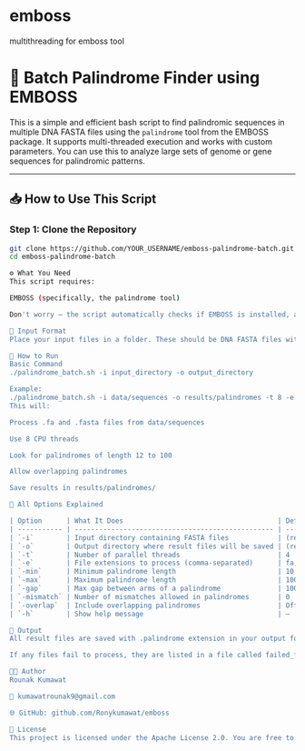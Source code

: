 # emboss
multithreading for emboss tool
# 🧬 Batch Palindrome Finder using EMBOSS

This is a simple and efficient bash script to find palindromic sequences in multiple DNA FASTA files using the `palindrome` tool from the EMBOSS package. It supports multi-threaded execution and works with custom parameters. You can use this to analyze large sets of genome or gene sequences for palindromic patterns.

---

## 📥 How to Use This Script

### Step 1: Clone the Repository

```bash
git clone https://github.com/YOUR_USERNAME/emboss-palindrome-batch.git
cd emboss-palindrome-batch

⚙️ What You Need
This script requires:

EMBOSS (specifically, the palindrome tool)

Don't worry — the script automatically checks if EMBOSS is installed, and if not, it will try to install it using conda.

🧪 Input Format
Place your input files in a folder. These should be DNA FASTA files with extensions like .fa, .fasta, or .fna.

🚀 How to Run
Basic Command
./palindrome_batch.sh -i input_directory -o output_directory

Example:
./palindrome_batch.sh -i data/sequences -o results/palindromes -t 8 -e fa,fasta -min 12 -max 100 -overlap
This will:

Process .fa and .fasta files from data/sequences

Use 8 CPU threads

Look for palindromes of length 12 to 100

Allow overlapping palindromes

Save results in results/palindromes/

🔧 All Options Explained

| Option      | What It Does                                      | Default       |
| ----------- | ------------------------------------------------- | ------------- |
| `-i`        | Input directory containing FASTA files            | (required)    |
| `-o`        | Output directory where result files will be saved | (required)    |
| `-t`        | Number of parallel threads                        | 4             |
| `-e`        | File extensions to process (comma-separated)      | fa,fasta,fna  |
| `-min`      | Minimum palindrome length                         | 10            |
| `-max`      | Maximum palindrome length                         | 100           |
| `-gap`      | Max gap between arms of a palindrome              | 100           |
| `-mismatch` | Number of mismatches allowed in palindromes       | 0             |
| `-overlap`  | Include overlapping palindromes                   | Off (default) |
| `-h`        | Show help message                                 | —             |

📁 Output
All result files are saved with .palindrome extension in your output folder.

If any files fail to process, they are listed in a file called failed_files.log.

🧑‍💻 Author
Rounak Kumawat

📧 kumawatrounak9@gmail.com

🌐 GitHub: github.com/Ronykumawat/emboss

🪪 License
This project is licensed under the Apache License 2.0. You are free to use, modify, and share it.

